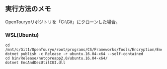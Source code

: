 ﻿## 実行方法のメモ
OpenTouryoリポジトリを「C:\Git」にクローンした場合。

### WSL(Ubuntu)
```CMD
cd /mnt/c/Git1/OpenTouryo/root/programs/CS/Frameworks/Tools/Encryption/EncAndDecUtilCUI
dotnet publish -c Release -r ubuntu.16.04-x64 --self-contained
cd bin/Release/netcoreapp2.0/ubuntu.16.04-x64/
dotnet EncAndDecUtilCUI.dll
```